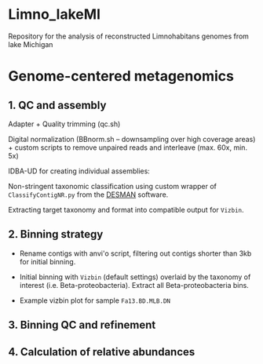 # Limno_lakeMI
Repository for the analysis of reconstructed Limnohabitans genomes from lake Michigan

# Genome-centered metagenomics

## 1. QC and assembly
Adapter + Quality trimming (qc.sh)

Digital normalization (BBnorm.sh – downsampling over high coverage areas) + custom scripts to remove unpaired reads and interleave (max. 60x, min. 5x)

IDBA-UD for creating individual assemblies:

Non-stringent taxonomic classification using custom wrapper of `ClassifyContigNR.py` from the [DESMAN](https://github.com/chrisquince/DESMAN)
software. 

Extracting target taxonomy and format into compatible output for `Vizbin`.

## 2. Binning strategy
* Rename contigs with anvi'o script, filtering out contigs shorter than 3kb for initial binning.  

* Initial binning with `Vizbin` (default settings) overlaid by the taxonomy of interest (i.e. Beta-proteobacteria). Extract all Beta-proteobacteria bins.  

* Example vizbin plot for sample `Fa13.BD.MLB.DN`  


## 3. Binning QC and refinement




## 4. Calculation of relative abundances



